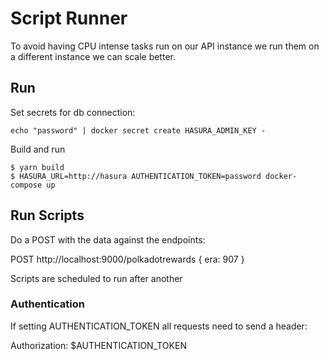 # Script Runner
 
To avoid having CPU intense tasks run on our API instance we run them on a different instance we can scale better.

## Run

Set secrets for db connection:

```
echo "password" | docker secret create HASURA_ADMIN_KEY -
```

Build and run
```
$ yarn build
$ HASURA_URL=http://hasura AUTHENTICATION_TOKEN=password docker-compose up
```

## Run Scripts

Do a POST with the data against the endpoints:

POST http://localhost:9000/polkadotrewards { era: 907 }

Scripts are scheduled to run after another

### Authentication

If setting AUTHENTICATION_TOKEN all requests need to send a header:

Authorization: $AUTHENTICATION_TOKEN